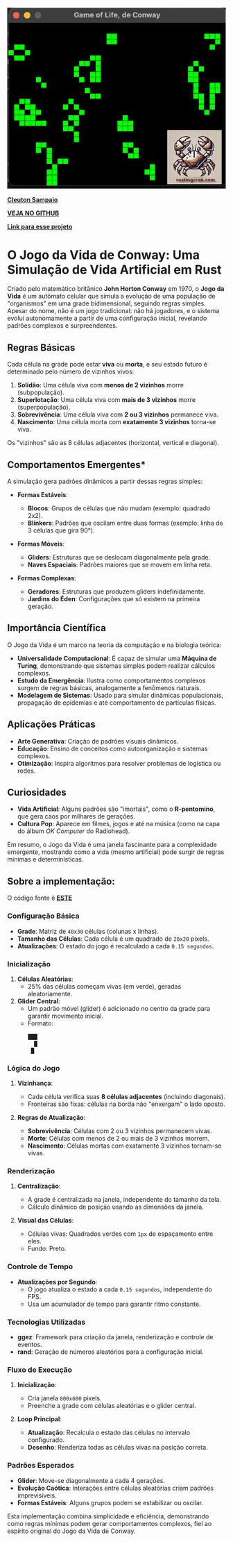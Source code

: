 ![](life.png)

[**Cleuton Sampaio**](https://linkedin.com/in/cleutonsampaio)

[**VEJA NO GITHUB**](https://github.com/cleuton/rustingcrab)

[**Link para esse projeto**](https://github.com/cleuton/rustingcrab/tree/main/code_samples/life)

# O Jogo da Vida de Conway: Uma Simulação de Vida Artificial em Rust 

Criado pelo matemático britânico **John Horton Conway** em 1970, o **Jogo da Vida** é um autômato celular que simula a evolução de uma população de "organismos" em uma grade bidimensional, seguindo regras simples. Apesar do nome, não é um jogo tradicional: não há jogadores, e o sistema evolui autonomamente a partir de uma configuração inicial, revelando padrões complexos e surpreendentes.  

## Regras Básicas 

Cada célula na grade pode estar **viva** ou **morta**, e seu estado futuro é determinado pelo número de vizinhos vivos:  

1. **Solidão**: Uma célula viva com **menos de 2 vizinhos** morre (subpopulação).  
2. **Superlotação**: Uma célula viva com **mais de 3 vizinhos** morre (superpopulação).  
3. **Sobrevivência**: Uma célula viva com **2 ou 3 vizinhos** permanece viva.  
4. **Nascimento**: Uma célula morta com **exatamente 3 vizinhos** torna-se viva.  

Os "vizinhos" são as 8 células adjacentes (horizontal, vertical e diagonal).  

## Comportamentos Emergentes* 

A simulação gera padrões dinâmicos a partir dessas regras simples:  

- **Formas Estáveis**:  
  - **Blocos**: Grupos de células que não mudam (exemplo: quadrado 2x2).  
  - **Blinkers**: Padrões que oscilam entre duas formas (exemplo: linha de 3 células que gira 90°).  

- **Formas Móveis**:  
  - **Gliders**: Estruturas que se deslocam diagonalmente pela grade.  
  - **Naves Espaciais**: Padrões maiores que se movem em linha reta.  

- **Formas Complexas**:  
  - **Geradores**: Estruturas que produzem gliders indefinidamente.  
  - **Jardins do Éden**: Configurações que só existem na primeira geração.  

## Importância Científica

O Jogo da Vida é um marco na teoria da computação e na biologia teórica:  

- **Universalidade Computacional**: É capaz de simular uma **Máquina de Turing**, demonstrando que sistemas simples podem realizar cálculos complexos.  
- **Estudo da Emergência**: Ilustra como comportamentos complexos surgem de regras básicas, analogamente a fenômenos naturais.  
- **Modelagem de Sistemas**: Usado para simular dinâmicas populacionais, propagação de epidemias e até comportamento de partículas físicas.  

## Aplicações Práticas

- **Arte Generativa**: Criação de padrões visuais dinâmicos.  
- **Educação**: Ensino de conceitos como autoorganização e sistemas complexos.  
- **Otimização**: Inspira algoritmos para resolver problemas de logística ou redes.  

## Curiosidades 
- **Vida Artificial**: Alguns padrões são "imortais", como o **R-pentomino**, que gera caos por milhares de gerações.  
- **Cultura Pop**: Aparece em filmes, jogos e até na música (como na capa do álbum *OK Computer* do Radiohead).  

Em resumo, o Jogo da Vida é uma janela fascinante para a complexidade emergente, mostrando como a vida (mesmo artificial) pode surgir de regras mínimas e determinísticas.

## Sobre a implementação: 

O código fonte é [**ESTE**](https://github.com/cleuton/rustingcrab/tree/main/code_samples/life/src/main.rs)

### Configuração Básica
- **Grade**: Matriz de `40x30` células (colunas x linhas).
- **Tamanho das Células**: Cada célula é um quadrado de `20x20` pixels.
- **Atualizações**: O estado do jogo é recalculado a cada `0.15 segundos`.

### Inicialização
1. **Células Aleatórias**:
   - 25% das células começam vivas (em verde), geradas aleatoriamente.
2. **Glider Central**:
   - Um padrão móvel (glider) é adicionado no centro da grade para garantir movimento inicial.
   - Formato:
     ```
     ███
       █
      █
     ```

### Lógica do Jogo
1. **Vizinhança**:
   - Cada célula verifica suas **8 células adjacentes** (incluindo diagonais).
   - Fronteiras são fixas: células na borda não "enxergam" o lado oposto.
   
2. **Regras de Atualização**:
   - **Sobrevivência**: Células com 2 ou 3 vizinhos permanecem vivas.
   - **Morte**: Células com menos de 2 ou mais de 3 vizinhos morrem.
   - **Nascimento**: Células mortas com exatamente 3 vizinhos tornam-se vivas.

### Renderização
1. **Centralização**:
   - A grade é centralizada na janela, independente do tamanho da tela.
   - Cálculo dinâmico de posição usando as dimensões da janela.

2. **Visual das Células**:
   - Células vivas: Quadrados verdes com `1px` de espaçamento entre eles.
   - Fundo: Preto.

### Controle de Tempo
- **Atualizações por Segundo**:
  - O jogo atualiza o estado a cada `0.15 segundos`, independente do FPS.
  - Usa um acumulador de tempo para garantir ritmo constante.

### Tecnologias Utilizadas
- **ggez**: Framework para criação da janela, renderização e controle de eventos.
- **rand**: Geração de números aleatórios para a configuração inicial.

### Fluxo de Execução
1. **Inicialização**:
   - Cria janela `800x600` pixels.
   - Preenche a grade com células aleatórias e o glider central.

2. **Loop Principal**:
   - **Atualização**: Recalcula o estado das células no intervalo configurado.
   - **Desenho**: Renderiza todas as células vivas na posição correta.

### Padrões Esperados
- **Glider**: Move-se diagonalmente a cada 4 gerações.
- **Evolução Caótica**: Interações entre células aleatórias criam padrões imprevisíveis.
- **Formas Estáveis**: Alguns grupos podem se estabilizar ou oscilar.

Esta implementação combina simplicidade e eficiência, demonstrando como regras mínimas podem gerar comportamentos complexos, fiel ao espírito original do Jogo da Vida de Conway. 

